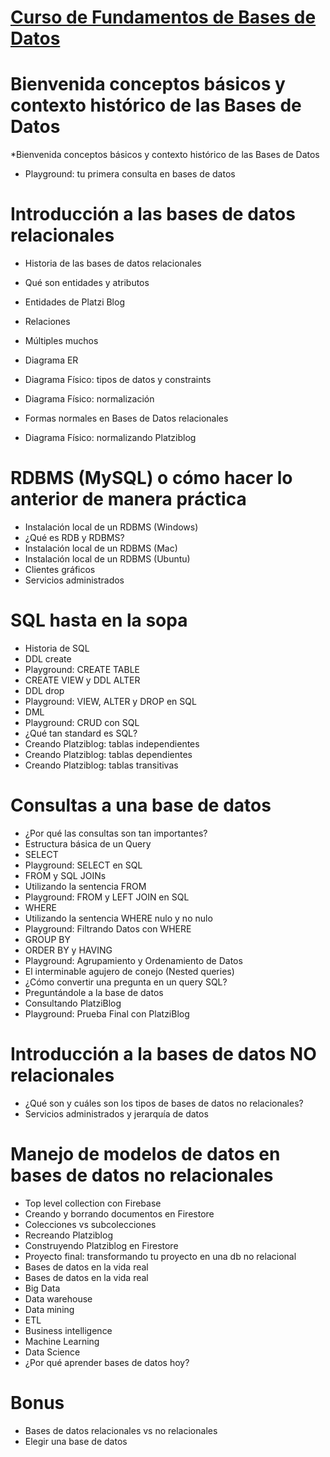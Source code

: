 # [Curso de Fundamentos de Bases de Datos](https://platzi.com/cursos/bd//)

# Bienvenida conceptos básicos y contexto histórico de las Bases de Datos

*Bienvenida conceptos básicos y contexto histórico de las Bases de Datos

* Playground: tu primera consulta en bases de datos

# Introducción a las bases de datos relacionales

* Historia de las bases de datos relacionales

* Qué son entidades y atributos

* Entidades de Platzi Blog

* Relaciones

* Múltiples muchos

* Diagrama ER

* Diagrama Físico: tipos de datos y constraints
* Diagrama Físico: normalización
* Formas normales en Bases de Datos relacionales
* Diagrama Físico: normalizando Platziblog

# RDBMS (MySQL) o cómo hacer lo anterior de manera práctica

* Instalación local de un RDBMS (Windows)
* ¿Qué es RDB y RDBMS?
* Instalación local de un RDBMS (Mac)
* Instalación local de un RDBMS (Ubuntu)
* Clientes gráficos
* Servicios administrados

# SQL hasta en la sopa

* Historia de SQL
* DDL create
* Playground: CREATE TABLE
* CREATE VIEW y DDL ALTER
* DDL drop
* Playground: VIEW, ALTER y DROP en SQL
* DML
* Playground: CRUD con SQL
* ¿Qué tan standard es SQL?
* Creando Platziblog: tablas independientes
* Creando Platziblog: tablas dependientes
* Creando Platziblog: tablas transitivas

# Consultas a una base de datos

* ¿Por qué las consultas son tan importantes?
* Estructura básica de un Query
* SELECT
* Playground: SELECT en SQL
* FROM y SQL JOINs
* Utilizando la sentencia FROM
* Playground: FROM y LEFT JOIN en SQL
* WHERE
* Utilizando la sentencia WHERE nulo y no nulo
* Playground: Filtrando Datos con WHERE
* GROUP BY
* ORDER BY y HAVING
* Playground: Agrupamiento y Ordenamiento de Datos
* El interminable agujero de conejo (Nested queries)
* ¿Cómo convertir una pregunta en un query SQL?
* Preguntándole a la base de datos
* Consultando PlatziBlog
* Playground: Prueba Final con PlatziBlog

# Introducción a la bases de datos NO relacionales

* ¿Qué son y cuáles son los tipos de bases de datos no relacionales?
* Servicios administrados y jerarquía de datos

# Manejo de modelos de datos en bases de datos no relacionales

* Top level collection con Firebase
* Creando y borrando documentos en Firestore
* Colecciones vs subcolecciones
* Recreando Platziblog
* Construyendo Platziblog en Firestore
* Proyecto final: transformando tu proyecto en una db no relacional
* Bases de datos en la vida real
* Bases de datos en la vida real
* Big Data
* Data warehouse
* Data mining
* ETL
* Business intelligence
* Machine Learning
* Data Science
* ¿Por qué aprender bases de datos hoy?

# Bonus

* Bases de datos relacionales vs no relacionales
* Elegir una base de datos   